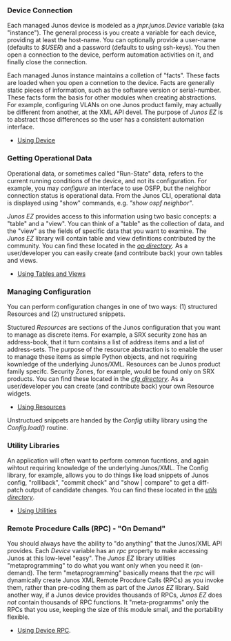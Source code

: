 ### Device Connection

Each managed Junos device is modeled as a _jnpr.junos.Device_ variable (aka "instance").  The general process is you create a variable for each device, providing at least the host-name.  You can optionally provide a user-name (defaults to _$USER_) and a password (defaults to using ssh-keys).  You then open a connection to the device, perform automation activities on it, and finally close the connection.

Each managed Junos instance maintains a colletion of "facts".  These facts are loaded when you open a connetion to the device.  Facts are generally static pieces of information, such as the software version or serial-number.  These facts form the basis for other modules when creating abstractions.  For example, configuring VLANs on one Junos product family, may actually be different from another, at the XML API devel.  The purpose of _Junos EZ_ is to abstract those differences so the user has a consistent automation interface.

* [Using Device](device.md)

### Getting Operational Data

Operational data, or sometimes called "Run-State" data, refers to the current running conditions of the device, and not its configuration.  For example, you may _configure_ an interface to use OSFP, but the neighbor connection status is operational data.  From the Junos CLI, operational data is displayed using "show" commands, e.g. _"show ospf neighbor"_.

_Junos EZ_ provides access to this information using two basic concepts: a "table" and a "view".  You can think of a "table" as the collection of data, and the "view" as the fields of specific data that you want to examine.  The _Junos EZ_ library will contain table and view definitions contributed by the community.  You can find these located in the [_op directory_](../lib/jnpr/junos/op).  As a user/developer you can easily create (and contribute back) your own tables and views.  

* [Using Tables and Views](op/README.md)

### Managing Configuration

You can perform configuration changes in one of two ways: (1) structured Resources and (2) unstructured snippets.

Stuctured _Resources_ are sections of the Junos configuration that you want to manage as discrete items.  For example, a SRX security zone has an address-book, that it turn contains a list of address items and a list of address-sets.  The purpose of the resource abstraction is to enable the user to manage these items as simple Python objects, and not requiring kownledge of the underlying Junos/XML.  Resources can be Junos product family specifc.  Security Zones, for example, would be found only on SRX products.  You can find these located in the [_cfg directory_](../lib/jnpr/junos/cfg).  As a user/developer you can create (and contribute back) your own Resource widgets.

* [Using Resources](cfg/README.md)

Unstructued snippets are handed by the _Config_ utiilty library using the _Config.load()_ routine. 

### Utility Libraries

An application will often want to perform common fucntions, and again wihtout requiring knowledge of the underlying Junos/XML.  The Config library, for example, allows you to do things like load snippets of Junos config, "rolllback", "commit check" and "show | compare" to get a diff-patch output of candidate changes.  You can find these located in the [_utils directory_](../lib/jnpr/junos/utils).

* [Using Utilities](utils/README.md)

### Remote Procedure Calls (RPC) - "On Demand"  

You should always have the ability to "do anything" that the Junos/XML API provides.  Each _Device_ variable has an _rpc_ property to make accessing Junos at this low-level "easy".  The _Junos EZ_ library utilities "metaprogramming" to do what you want only when you need it (on-demand).  The term "metaprogramming" basically means that the _rpc_ will dynamically create Junos XML Remote Procdure Calls (RPCs) as you invoke them, rather than pre-coding them as part of the _Junos EZ_ library.  Said another way, if a Junos device provides thousands of RPCs, _Junos EZ_ does *not* contain thousands of RPC functions.  It "meta-programms" only the RPCs that you use, keeping the size of this module small, and the portability flexible.

* [Using Device RPC](rpcmeta.md).

